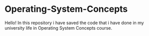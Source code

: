 # Operating-System-Concepts
Hello! In this repository i have saved the code that i have done in my university life in Operating System Concepts course.
